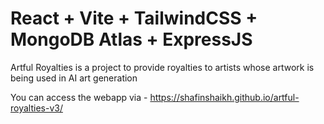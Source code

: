 # React + Vite + TailwindCSS + MongoDB Atlas + ExpressJS

Artful Royalties is a project to provide royalties to artists whose artwork is being used in AI art generation

You can access the webapp via - https://shafinshaikh.github.io/artful-royalties-v3/
